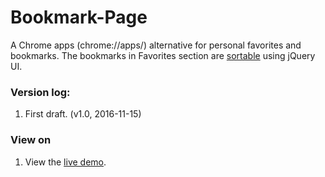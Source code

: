 # Bookmark-Page

A Chrome apps (chrome://apps/) alternative for personal favorites and bookmarks. The bookmarks in Favorites section are [sortable](https://jqueryui.com/sortable/) using jQuery UI.

### Version log:
1. First draft. (v1.0, 2016-11-15)

### View on
1. View the [live demo](https://jinnrw.github.io/Bookmark-Page).
